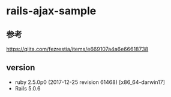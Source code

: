 # rails-ajax-sample

## 参考
https://qiita.com/fezrestia/items/e669107a4a6e66618738

## version
* ruby 2.5.0p0 (2017-12-25 revision 61468) [x86_64-darwin17]
* Rails 5.0.6
